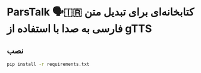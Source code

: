 # ParsTalk 🗣🇮🇷 کتابخانه‌ای برای تبدیل متن فارسی به صدا با استفاده از gTTS

## نصب
```bash
pip install -r requirements.txt
